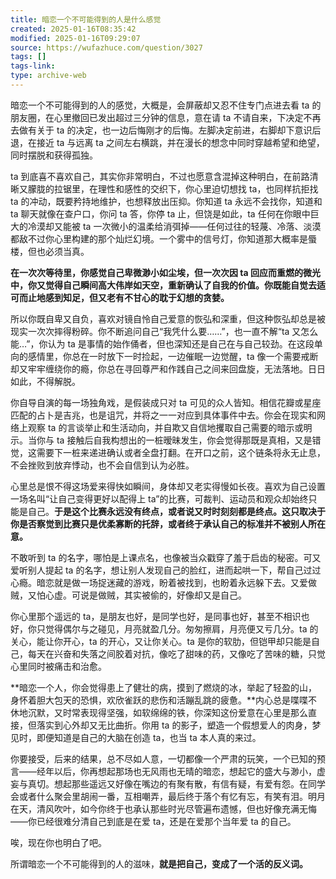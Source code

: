 ```yaml
---
title: 暗恋一个不可能得到的人是什么感觉
created: 2025-01-16T08:35:42
modified: 2025-01-16T09:29:07
source: https://wufazhuce.com/question/3027
tags: []
tags-link: 
type: archive-web
---
```


暗恋一个不可能得到的人的感觉，大概是，会屏蔽却又忍不住专门点进去看 ta 的朋友圈，在心里撤回已发出超过三分钟的信息，意在请 ta 不请自来，下决定不再去做有关于 ta 的决定，也一边后悔刚才的后悔。左脚决定前进，右脚却下意识后退，在接近 ta 与远离 ta 之间左右横跳，并在漫长的想念中同时穿越希望和绝望，同时摆脱和获得孤独。

ta 到底喜不喜欢自己，其实你非常明白，不过也愿意含混掉这种明白，在前路清晰又朦胧的拉锯里，在理性和感性的交织下，你心里迫切想找 ta，也同样抗拒找 ta 的冲动，既要矜持地维护，也想释放出压抑。你知道 ta 永远不会找你，知道和 ta 聊天就像在查户口，你问 ta 答，你停 ta 止，但饶是如此，ta 任何在你眼中巨大的冷漠却又能被 ta 一次微小的温柔给消弭掉——任何过往的轻蔑、冷落、淡漠都敌不过你心里构建的那个灿烂幻境。一个雾中的信号灯，你知道那大概率是蜃楼，但也必须当真。

**在一次次等待里，你感觉自己卑微渺小如尘埃，但一次次因 ta 回应而重燃的微光中，你又觉得自己瞬间高大伟岸如天空，重新确认了自我的价值。你既能自觉去适可而止地感到知足，但又老有不甘心的耽于幻想的贪婪。**

所以你既自卑又自负，喜欢对镜自怜自己爱意的恢弘和深重，但这种恢弘却总是被现实一次次摔得粉碎。你不断追问自己“我凭什么要……”，也一直不解“ta 又怎么能…”，你认为 ta 是事情的始作俑者，但也深知还是自己在与自己较劲。在这段单向的感情里，你总在一时放下一时捡起，一边催眠一边觉醒，ta 像一个需要戒断却又牢牢缠绕你的瘾，你总在寻回尊严和作践自己之间来回盘旋，无法落地。日日如此，不得解脱。 

你自导自演的每一场独角戏，是假装成只对 ta 可见的众人皆知。相信花瓣或星座匹配的占卜是吉兆，也是诅咒，并将之一一对应到具体事件中去。你会在现实和网络上观察 ta 的言谈举止和生活动向，并自欺又自信地攫取自己需要的暗示或明示。当你与 ta 接触后自我构想出的一桩暧昧发生，你会觉得那既是真相，又是错觉，这需要下一桩来递进确认或者全盘打翻。在开口之前，这个链条将永无止息，不会挫败到放弃悸动，也不会自信到认为必胜。

心里总是恨不得这场爱来得快如瞬间，身体却又老实得慢如长夜。喜欢为自己设置一场名叫“让自己变得更好以配得上 ta”的比赛，可裁判、运动员和观众却始终只能是自己。**于是这个比赛永远没有终点，或者说又时时刻刻都是终点。这只取决于你是否察觉到比赛只是优柔寡断的托辞，或者终于承认自己的标准并不被别人所在意。** 

不敢听到 ta 的名字，哪怕是上课点名，也像被当众戳穿了羞于启齿的秘密。可又爱听别人提起 ta 的名字，想让别人发现自己的脸红，进而起哄一下，帮自己过过心瘾。暗恋就是做一场捉迷藏的游戏，盼着被找到，也盼着永远躲下去。又爱做贼，又怕心虚。可说是做贼，其实被偷的，好像却又是自己。

你心里那个遥远的 ta，是朋友也好，是同学也好，是同事也好，甚至不相识也好，你只觉得偶尔与之碰见，月亮就盈几分。匆匆擦肩，月亮便又亏几分。ta 的关心，能让你开心，ta 的开心，又让你关心。ta 是你的软肋，但铠甲却只能是自己，每天在兴奋和失落之间胶着对抗，像吃了甜味的药，又像吃了苦味的糖，只觉心里同时被痛击和治愈。

**暗恋一个人，你会觉得患上了健壮的病，摸到了燃烧的冰，举起了轻盈的山，身怀着胆大包天的恐惧，欢欣雀跃的悲伤和活蹦乱跳的疲惫。**内心总是喋喋不休地沉默，又时常表现得坚强，如软绵绵的铁，你深知这份爱意在心里是那么直接，但落实到心外却又无比曲折。你用 ta 的影子，塑造一个假想爱人的肉身，梦见时，即便知道是自己的大脑在创造 ta，也当 ta 本人真的来过。

你要接受，后来的结果，总不尽如人意，一切都像一个严肃的玩笑，一个已知的预言——经年以后，你再想起那场也无风雨也无晴的暗恋，想起它的盛大与渺小，虚妄与真切。想起那些遥远又好像在嘴边的有聚有散，有信有疑，有爱有怨。在同学会或者什么聚会里胡闹一番，互相嘲弄，最后终于落个有忆有忘，有笑有泪。明月在天，清风吹叶，如今你终于也承认那些时光尽管遍布遗憾，但也好像充满无悔——你已经很难分清自己到底是在爱 ta，还是在爱那个当年爱 ta 的自己。

唉，现在你也明白了吧。

所谓暗恋一个不可能得到的人的滋味，**就是把自己，变成了一个活的反义词。**
